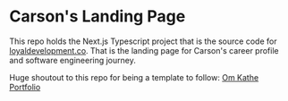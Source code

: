 # Carson's Landing Page

This repo holds the Next.js Typescript project that is the source code for [loyaldevelopment.co](loyaldevelopment.co). That is the landing page for Carson's career profile and software engineering journey.

Huge shoutout to this repo for being a template to follow: [Om Kathe Portfolio](https://github.com/itsomkathe/omkathe/tree/main)